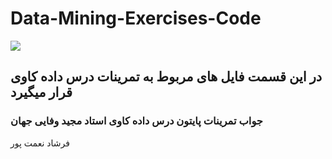 # Data-Mining-Exercises-Code

[![](https://www.digikala.com/static/files/8dc04219.svg)](https://#/)

## در این قسمت فایل های مربوط به تمرینات درس داده کاوی قرار میگیرد
### جواب تمرینات پایتون درس داده کاوی استاد مجید وفایی جهان
فرشاد نعمت پور
